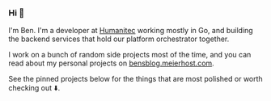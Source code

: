 ### Hi 👋

I'm Ben. I'm a developer at [Humanitec](https://www.humanitec.com) working mostly in Go, and building the backend services that hold our platform orchestrator together.

I work on a bunch of random side projects most of the time, and you can read about my personal projects on [bensblog.meierhost.com](https://bensblog.meierhost.com/).

See the pinned projects below for the things that are most polished or worth checking out ⬇️.
